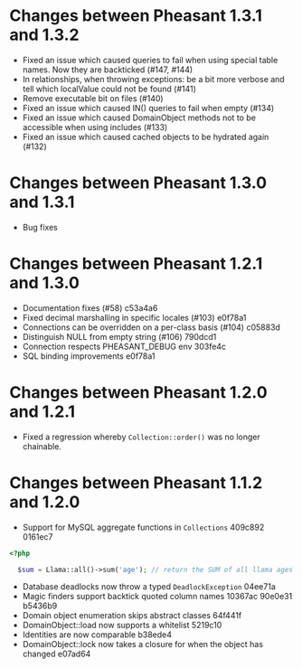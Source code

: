 
Changes between Pheasant 1.3.1 and 1.3.2
========================================

  - Fixed an issue which caused queries to fail when using special table names. Now they are backticked (#147, #144) 
  - In relationships, when throwing exceptions: be a bit more verbose and tell which localValue could not be found (#141)
  - Remove executable bit on files (#140)
  - Fixed an issue which caused IN() queries to fail when empty (#134)
  - Fixed an issue which caused DomainObject methods not to be accessible when using includes (#133)
  - Fixed an issue which caused cached objects to be hydrated again (#132)

Changes between Pheasant 1.3.0 and 1.3.1
========================================

  - Bug fixes

Changes between Pheasant 1.2.1 and 1.3.0
========================================

  - Documentation fixes (#58) c53a4a6
  - Fixed decimal marshalling in specific locales (#103) e0f78a1
  - Connections can be overridden on a per-class basis (#104) c05883d
  - Distinguish NULL from empty string (#106) 790dcd1
  - Connection respects PHEASANT_DEBUG env 303fe4c
  - SQL binding improvements e0f78a1

Changes between Pheasant 1.2.0 and 1.2.1
========================================

  - Fixed a regression whereby `Collection::order()` was no longer chainable.

Changes between Pheasant 1.1.2 and 1.2.0
========================================

  - Support for MySQL aggregate functions in `Collections` 409c892 0161ec7

```php
<?php

  $sum = Llama::all()->sum('age'); // return the SUM of all llama ages
```

  - Database deadlocks now throw a typed `DeadlockException` 04ee71a
  - Magic finders support backtick quoted column names 10367ac 90e0e31 b5436b9
  - Domain object enumeration skips abstract classes 64f441f
  - DomainObject::load now supports a whitelist 5219c10
  - Identities are now comparable b38ede4
  - DomainObject::lock now takes a closure for when the object has changed e07ad64
